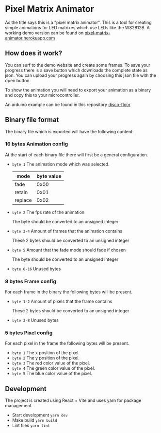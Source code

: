 # Pixel Matrix Animator

As the title says this is a "pixel matrix animator". This is a tool for creating simple animations for LED matrixes which use LEDs like the WS2812B. A working demo version can be found on [pixel-matrix-animator.herokuapp.com](https://pixel-matrix-animator.herokuapp.com/)

## How does it work?

You can surf to the demo website and create some frames. To save your progress there is a save button which downloads the complete state as json. You can upload your progress again by choosing this json file with the open button.

To show the animation you will need to export your animation as a binary and copy this to your microcontroller.

An arduino example can be found in this repository [disco-floor](https://github.com/braemJef/disco-floor)

## Binary file format

The binary file which is exported will have the following content:

### 16 bytes Animation config

At the start of each binary file there will first be a general configuration.

- `byte 1` The animation mode which was selected.

  | mode    | byte value |
  | ------- | ---------- |
  | fade    | 0x00       |
  | retain  | 0x01       |
  | replace | 0x02       |
  
- `byte 2` The fps rate of the animation

  The byte should be converted to an unsigned integer
  
- `byte 3-4` Amount of frames that the animation contains

  These 2 bytes should be converted to an unsigned integer
  
- `byte 5` Amount that the fade mode should fade if chosen

  The byte should be converted to an unsigned integer

- `byte 6-16` Unused bytes

### 8 bytes Frame config

For each frame in the binary the following bytes will be present.

- `byte 1-2` Amount of pixels that the frame contains

  These 2 bytes should be converted to an unsigned integer

- `byte 3-8` Unused bytes


### 5 bytes Pixel config

For each pixel in the frame the following bytes will be present.

- `byte 1` The x position of the pixel.
- `byte 2` The y position of the pixel.
- `byte 3` The red color value of the pixel.
- `byte 4` The green color value of the pixel.
- `byte 5` The blue color value of the pixel.

## Development

The project is created using React + Vite and uses yarn for package management.

- Start development `yarn dev`
- Make build `yarn build`
- Lint files `yarn lint`
